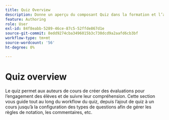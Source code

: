 ```yaml
---
title: Quiz Overview
description: Donne un aperçu du composant Quiz dans la formation et l’apprentissage du produit
feature: Authoring
role: User
exl-id: 84f8eabb-5289-46ce-87c5-52ffde867d1e
source-git-commit: 8edd9274cba3496015b3c730dcd9a2aafd6cb3bf
workflow-type: tm+mt
source-wordcount: '56'
ht-degree: 0%

---
```


# Quiz overview

Le quiz permet aux auteurs de cours de créer des évaluations pour l’engagement des élèves et de suivre leur compréhension. Cette section vous guide tout au long du workflow du quiz, depuis l’ajout de quiz à un cours jusqu’à la configuration des types de questions afin de gérer les règles de notation, les commentaires, etc.
